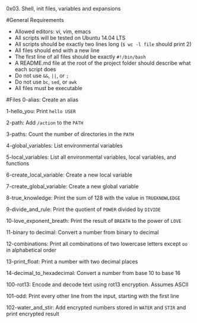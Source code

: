 0x03. Shell, init files, variables and expansions

#General Requirements
- Allowed editors: vi, vim, emacs
- All scripts will be tested on Ubuntu 14.04 LTS
- All scripts should be exactly two lines long (`$ wc -l file` should print 2)
- All files should end with a new line
- The first line of all files should be exactly `#!/bin/bash`
- A README.md file at the root of the project folder should describe what each script does
- Do not use `&&`, `||`, or `;`
- Do not use `bc`, `sed`, or `awk`
- All files must be executable

#Files
0-alias:
Create an alias

1-hello_you:
Print `hello USER`

2-path:
Add `/action` to the `PATH`

3-paths:
Count the number of directories in the `PATH`

4-global_variables:
List environmental variables

5-local_variables:
List all environmental variables, local variables, and functions

6-create_local_variable:
Create a new local variable

7-create_global_variable:
Create a new global variable

8-true_knowledge:
Print the sum of 128 with the value in `TRUEKNOWLEDGE`

9-divide_and_rule:
Print the quotient of `POWER` divided by `DIVIDE`

10-love_exponent_breath:
Print the result of `BREATH` to the power of `LOVE`

11-binary to decimal:
Convert a number from binary to decimal

12-combinations:
Print all combinations of two lowercase letters except `oo` in alphabetical order

13-print_float:
Print a number with two decimal places

14-decimal_to_hexadecimal:
Convert a number from base 10 to base 16

100-rot13:
Encode and decode text using rot13 encryption. Assumes ASCII

101-odd:
Print every other line from the input, starting with the first line

102-water_and_stir:
Add encrypted numbers stored in `WATER` and `STIR` and print encrypted result